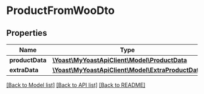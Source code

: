 # ProductFromWooDto

## Properties
Name | Type | Description | Notes
------------ | ------------- | ------------- | -------------
**productData** | [**\Yoast\MyYoastApiClient\Model\ProductData**](ProductData.md) |  | 
**extraData** | [**\Yoast\MyYoastApiClient\Model\ExtraProductData**](ExtraProductData.md) |  | 

[[Back to Model list]](../../README.md#documentation-for-models) [[Back to API list]](../../README.md#documentation-for-api-endpoints) [[Back to README]](../../README.md)

